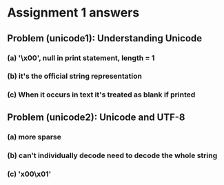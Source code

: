 # Assignment 1 answers

## Problem (unicode1): Understanding Unicode

### (a) '\x00', null in print statement, length = 1
### (b) it's the official string representation
### (c) When it occurs in text it's treated as blank if printed


## Problem (unicode2): Unicode and UTF-8
### (a) more sparse
### (b) can't individually decode need to decode the whole string
### (c) 'x00\x01'
